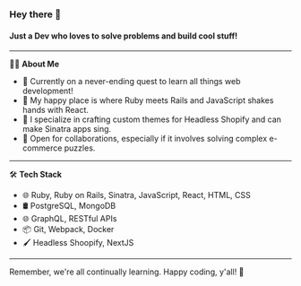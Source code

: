 ### Hey there 👋

#### Just a Dev who loves to solve problems and build cool stuff!

---

👨‍💻 **About Me**

- 🌱 Currently on a never-ending quest to learn all things web development!
- 🥳 My happy place is where Ruby meets Rails and JavaScript shakes hands with React.
- 🚀 I specialize in crafting custom themes for Headless Shopify and can make Sinatra apps sing.
- 🤝 Open for collaborations, especially if it involves solving complex e-commerce puzzles.
  
---

🛠️ **Tech Stack**

- 🌐 Ruby, Ruby on Rails, Sinatra, JavaScript, React, HTML, CSS
- 🛢️ PostgreSQL, MongoDB
- 🌐 GraphQL, RESTful APIs
- 📦 Git, Webpack, Docker
- 🖌️ Headless Shoopify, NextJS

---

Remember, we're all continually learning. Happy coding, y'all! 🎉

<!--
**makryan/makryan** is a ✨ _special_ ✨ repository because its `README.md` (this file) appears on your GitHub profile.

Here are some ideas to get you started:

- 🔭 I’m currently working on ...
- 🌱 I’m currently learning ...
- 👯 I’m looking to collaborate on ...
- 🤔 I’m looking for help with ...
- 💬 Ask me about ...
- 📫 How to reach me: ...
- 😄 Pronouns: ...
- ⚡ Fun fact: ...
-->
